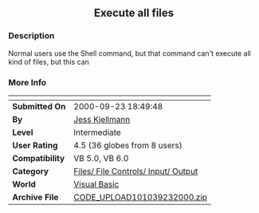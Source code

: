 ﻿<div align="center">

## Execute all files


</div>

### Description

Normal users use the Shell command, but that command can't execute all kind of files, but this can
 
### More Info
 


<span>             |<span>
---                |---
**Submitted On**   |2000-09-23 18:49:48
**By**             |[Jess Kjellmann](https://github.com/Planet-Source-Code/PSCIndex/blob/master/ByAuthor/jess-kjellmann.md)
**Level**          |Intermediate
**User Rating**    |4.5 (36 globes from 8 users)
**Compatibility**  |VB 5\.0, VB 6\.0
**Category**       |[Files/ File Controls/ Input/ Output](https://github.com/Planet-Source-Code/PSCIndex/blob/master/ByCategory/files-file-controls-input-output__1-3.md)
**World**          |[Visual Basic](https://github.com/Planet-Source-Code/PSCIndex/blob/master/ByWorld/visual-basic.md)
**Archive File**   |[CODE\_UPLOAD101039232000\.zip](https://github.com/Planet-Source-Code/jess-kjellmann-execute-all-files__1-11638/archive/master.zip)








